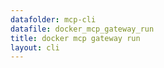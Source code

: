 ```yaml
---
datafolder: mcp-cli
datafile: docker_mcp_gateway_run
title: docker mcp gateway run
layout: cli
---
```


<!--
This page is automatically generated from Docker's source code. If you want to
suggest a change to the text that appears here, open a ticket or pull request
in the source repository on GitHub:

https://github.com/docker/mcp-gateway
-->

